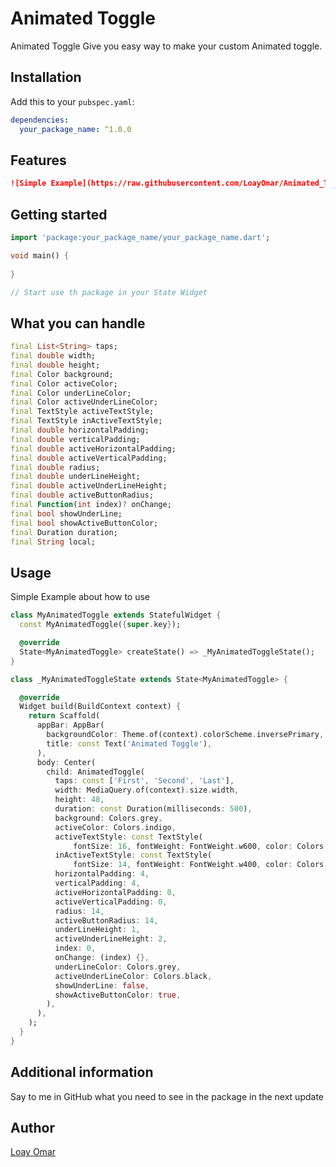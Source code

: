 # Animated Toggle

Animated Toggle Give you easy way to make your custom Animated toggle.

## Installation

Add this to your `pubspec.yaml`:

```yaml
dependencies:
  your_package_name: ^1.0.0
  ```

## Features

```markdown
![Simple Example](https://raw.githubusercontent.com/LoayOmar/Animated_Toggle/master/assets/images/animated_toggle.png)
```

## Getting started

```dart
import 'package:your_package_name/your_package_name.dart';

void main() {
  
}

// Start use th package in your State Widget
  ```

## What you can handle

```dart
final List<String> taps;
final double width;
final double height;
final Color background;
final Color activeColor;
final Color underLineColor;
final Color activeUnderLineColor;
final TextStyle activeTextStyle;
final TextStyle inActiveTextStyle;
final double horizontalPadding;
final double verticalPadding;
final double activeHorizontalPadding;
final double activeVerticalPadding;
final double radius;
final double underLineHeight;
final double activeUnderLineHeight;
final double activeButtonRadius;
final Function(int index)? onChange;
final bool showUnderLine;
final bool showActiveButtonColor;
final Duration duration;
final String local;
```

## Usage
Simple Example about how to use

```dart
class MyAnimatedToggle extends StatefulWidget {
  const MyAnimatedToggle({super.key});

  @override
  State<MyAnimatedToggle> createState() => _MyAnimatedToggleState();
}

class _MyAnimatedToggleState extends State<MyAnimatedToggle> {

  @override
  Widget build(BuildContext context) {
    return Scaffold(
      appBar: AppBar(
        backgroundColor: Theme.of(context).colorScheme.inversePrimary,
        title: const Text('Animated Toggle'),
      ),
      body: Center(
        child: AnimatedToggle(
          taps: const ['First', 'Second', 'Last'],
          width: MediaQuery.of(context).size.width,
          height: 48,
          duration: const Duration(milliseconds: 500),
          background: Colors.grey,
          activeColor: Colors.indigo,
          activeTextStyle: const TextStyle(
              fontSize: 16, fontWeight: FontWeight.w600, color: Colors.white),
          inActiveTextStyle: const TextStyle(
              fontSize: 14, fontWeight: FontWeight.w400, color: Colors.indigo),
          horizontalPadding: 4,
          verticalPadding: 4,
          activeHorizontalPadding: 0,
          activeVerticalPadding: 0,
          radius: 14,
          activeButtonRadius: 14,
          underLineHeight: 1,
          activeUnderLineHeight: 2,
          index: 0,
          onChange: (index) {},
          underLineColor: Colors.grey,
          activeUnderLineColor: Colors.black,
          showUnderLine: false,
          showActiveButtonColor: true,
        ),
      ),
    );
  }
}

```

## Additional information

Say to me in GitHub what you need to see in the package in the next update

## Author

[Loay Omar](https://github.com/LoayOmar)